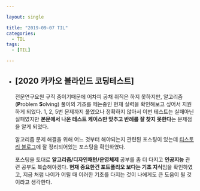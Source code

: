 ```yaml
---

layout: single

title: "2019-09-07 TIL"
categories:
  - TIL
tags:
  - [TIL]

---
```


- ##  [2020 카카오 블라인드 코딩테스트] 
  
    전문연구요원 구직 중이기때문에 어차피 공채 취직은 하지 못하지만,  알고리즘(**P**roblem **S**olving) 풀이의 기초를 떼는중인 현재 실력을 확인해보고 싶어서 지원하게 되었다. 1, 2, 5번 문제까지 풀었으나 정확하지 않아서 이번 테스트는 실패아닌 실패였지만  **본문에서 나온 테스트 케이스만 맞추고 반례를 잘 찾지 못한다**는 문제점을 알게 되었다.
  
  
  
    알고리즘 문제 해결을 위해 어느 것부터 해야되는지 관련된 포스팅이 있는데 [티스토리 블로그](https://baactree.tistory.com/52)에 잘 정리되어있는 포스팅을 확인하였다. 
  
  
  
   포스팅을 토대로 **알고리즘/디자인패턴/운영체제** 공부를 좀 더 다지고 **인공지능** 관련 공부도 복습해야겠다. **현재 중요한건 포트폴리오 보다는 기초 지식**임을 확인하였고, 지금 처럼 나이가 어릴 때 이러한 기초를 다지는 것이 나에게도 큰 도움이 될 것이라고 생각한다.
  
  
  
  

